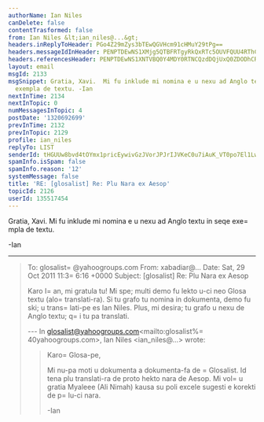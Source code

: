 ```yaml
---
authorName: Ian Niles
canDelete: false
contentTrasformed: false
from: Ian Niles &lt;ian_niles@...&gt;
headers.inReplyToHeader: PGo4Z29mZys3bTEwQGVHcm91cHMuY29tPg==
headers.messageIdInHeader: PENPTDEwNS1XMjg5QTBFRTgyRkQxRTc5OUVFQUU4RThCRDkwQHBoeC5nYmw+
headers.referencesHeader: PENPTDEwNS1XNTVBQ0Y4MDY0RTNCQzdDQjUxQ0ZDODhCRDMwQHBoeC5nYmw+LDxqOGdvZmcrN20xMEBlR3JvdXBzLmNvbT4=
layout: email
msgId: 2133
msgSnippet: Gratia, Xavi.  Mi fu inklude mi nomina e u nexu ad Anglo textu in seqe
  exempla de textu. -Ian
nextInTime: 2134
nextInTopic: 0
numMessagesInTopic: 4
postDate: '1320692699'
prevInTime: 2132
prevInTopic: 2129
profile: ian_niles
replyTo: LIST
senderId: tHGUUw8bvd4tOYmx1pricEywivGzJVorJPJrIJVKeC0u7iAuK_VT0po7El1LwLtsda65Zr5qSyokLIn5VoQFfOiHzewrhXMG
spamInfo.isSpam: false
spamInfo.reason: '12'
systemMessage: false
title: 'RE: [glosalist] Re: Plu Nara ex Aesop'
topicId: 2126
userId: 135517454
---
```



Gratia, Xavi.  Mi fu inklude mi nomina e u nexu ad Anglo textu in seqe exe=
mpla de textu.  

 

-Ian

________________________________
> To: glosalist=
@yahoogroups.com 
> From: xabadiar@... 
> Date: Sat, 29 Oct 2011 11:3=
6:16 +0000 
> Subject: [glosalist] Re: Plu Nara ex Aesop 
> 
> 
> 
> Karo I=
an, mi gratula tu! Mi spe; multi demo fu lekto u-ci neo Glosa 
> textu (alo=
 translati-ra). 
> Si tu grafo tu nomina in dokumenta, demo fu ski; u trans=
lati-pe es Ian Niles. 
> Plus, mi desira; tu grafo u nexu de Anglo textu; q=
i tu pa translati. 
> 
> --- In glosalist@yahoogroups.com<mailto:glosalist%=
40yahoogroups.com>, 
> Ian Niles <ian_niles@...> wrote: 
> > 
> > 
> > Karo=
 Glosa-pe, 
> > 
> > 
> > 
> > Mi nu-pa moti u dokumenta a dokumenta-fa de =
Glosalist. Id tena plu 
> translati-ra de proto hekto nara de Aesop. Mi vol=
u gratia Myaleee (Ali 
> Nimah) kausa su poli excele sugesti e korekti de p=
lu-ci nara. 
> > 
> > 
> > 
> > -Ian 
> > 
> 
> 
>   		 	   		  
